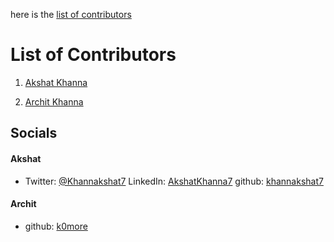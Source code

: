 here is the [list of contributors](#list-of-contributors)
# List of Contributors

1. [Akshat Khanna](https://www.github.com/khannakshat7)

2. [Archit Khanna](https://www.github.com/k0more) 

## Socials 
#### Akshat
- Twitter: [@Khannakshat7](https://twitter.com/khannakshat7)
        LinkedIn: [AkshatKhanna7](https://www.linkedin.com/in/akshatkhanna7)
        github: [khannakshat7](https://github.com/khannakshat7)

#### Archit 
- github: [k0more](https://github.com/k0more)
